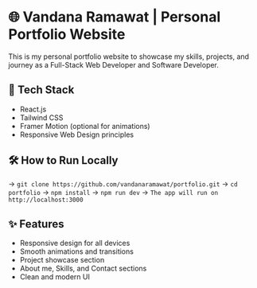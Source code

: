 # 🌐 Vandana Ramawat | Personal Portfolio Website

This is my personal portfolio website to showcase my skills, projects, and journey as a Full-Stack Web Developer and Software Developer.

## 🚀 Tech Stack
- React.js  
- Tailwind CSS   
- Framer Motion (optional for animations)  
- Responsive Web Design principles  


## 🛠️ How to Run Locally


-> `git clone https://github.com/vandanaramawat/portfolio.git`
-> `cd portfolio`
-> `npm install`
-> `npm run dev`
-> `The app will run on http://localhost:3000`

## ✨ Features
- Responsive design for all devices
- Smooth animations and transitions
- Project showcase section
- About me, Skills, and Contact sections
- Clean and modern UI
